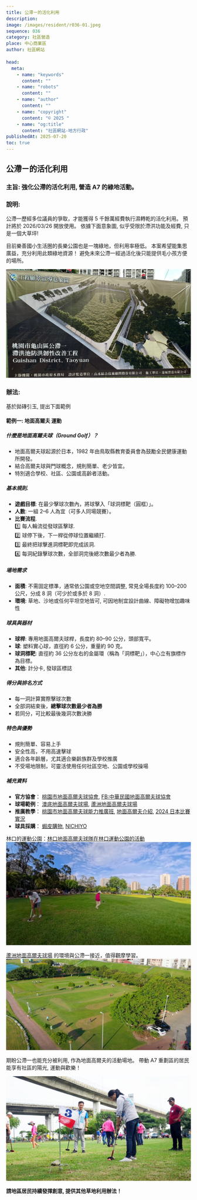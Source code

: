 ```yaml
---
title: 公滯ㄧ的活化利用
description:
image: /images/resident/r036-01.jpeg
sequence: 036
category: 社區營造
place: 中心商業區
author: 社區網站

head:
  meta:
    - name: "keywords"
      content: ""
    - name: "robots"
      content: ""
    - name: "author"
      content: ""
    - name: "copyright"
      content: "© 2025 "
    - name: "og:title"
      content: "社區網站-地方行政"
publishedAt: 2025-07-20
toc: true
---
```


## 公滯ㄧ的活化利用

### 主旨: 強化公滯的活化利用, 營造 A7 的綠地活動。

### 說明:

公滯一歷經多位議員的爭取，才能獲得 5 千餘萬經費執行濕轉乾的活化利用。 預計將於 2026/03/26 開放使用。 依據下面意象圖, 似乎受限於滯洪功能及經費, 只是一個大草坪!

目前樂善國小生活圈的長樂公園也是一塊綠地，但利用率極低。 本案希望能集思廣益，充分利用此類綠地資源！ 避免未來公滯一經過活化後只能提供毛小孩方便的場所。

![r036-01.jpeg](/images/resident/r036-01.jpeg)

### 辦法:

基於拋磚引玉, 提出下面範例

#### 範例一: 地面高爾夫 運動

##### **什麼是地面高爾夫球（Ground Golf）？**

- 地面高爾夫球起源於日本，1982 年由鳥取縣教育委員會為鼓勵全民健康運動所開發。
- 結合高爾夫球與門球概念，規則簡單、老少皆宜。
- 特別適合學校、社區、公園或高齡者活動。

##### **基本規則**.

- **遊戲目標**: 在最少擊球次數內，將球擊入「球洞標靶（圓框）」。
- **人數**: 一組 2–6 人為宜（可多人同場競賽）。
- **比賽流程**.  
  1️⃣ 每人輪流從發球區擊球.  
  2️⃣ 球停下後，下一桿從停球位置繼續打.  
  3️⃣ 最終把球擊進洞標靶即完成該洞.  
  4️⃣ 每洞紀錄擊球次數，全部洞完後總次數最少者為勝.

##### **場地需求**

- **面積**: 不需固定標準，通常依公園或空地空間調整, 常見全場長度約 100–200 公尺，分成 8 洞（可少於或多於 8 洞）.
- **環境**: 草地、沙地或任何平坦空地皆可, 可因地制宜設計曲線、障礙物增加趣味性

##### **球具與器材**

- **球桿**: 專用地面高爾夫球桿，長度約 80–90 公分，頭部寬平。
- **球**: 塑料實心球，直徑約 6 公分，重量約 90 克。
- **球洞標靶**: 直徑約 36 公分左右的金屬環（稱為「洞標靶」），中心立有旗標作為目標。
- **其他**: 計分卡, 發球區標誌

##### **得分與排名方式**

- 每一洞計算實際擊球次數
- 全部洞結束後，**總擊球次數最少者為勝**
- 若同分，可比較最後幾洞次數決勝

##### **特色與優勢**

- 規則簡單、容易上手
- 安全性高，不用高速擊球
- 適合各年齡層，尤其適合樂齡族群及學校推廣
- 不受場地限制，可靈活使用任何社區空地、公園或學校操場

##### **補充資料**

- **官方協會**： <a href="https://vol.mohw.gov.tw/vol2/sysOrg/show/PaMMX95">桃園市地面高爾夫球協會</a>,
  <a href="https://www.facebook.com/groups/148361521562436/">FB:中華民國地面高爾夫球協會</a>
- **球場範例**： <a href="https://www.youtube.com/watch?v=M1Ug6T3uukA">澳底地面高爾夫球場</a>, <a href="https://www.youtube.com/watch?v=lZxO4TgV9KQ">蘆洲地面高爾夫球場</a>
- **推廣教學**： <a href="https://isports.sa.gov.tw/apps/TIS/PFM05/PFM0560M_02V1.aspx?PKNO=799">桃園市地面高爾夫球能力推廣班</a>, <a href="https://demo.elastic.co/app/dashboards#/view/welcome_dashboard?_g=(filters:!(),refreshInterval:(pause:!t,value:60000),time:(from:now-15m,to:now))">地面高爾夫介紹</a>, <a href="https://www.youtube.com/watch?v=uJlKpAoyFFE&t=1547s">2024 日本比賽實況</a>
- **球具採購**： <a href="https://shopee.tw/search?keyword=%E5%9C%B0%E9%9D%A2%E9%AB%98%E7%88%BE%E5%A4%AB">蝦皮購物</a>, <a href="https://nichiyo.myshopify.com/zh/collections/groundgolf?srsltid=AfmBOorTI1ILg1ovSfuw4DNWtZoQoO64YaTzw9H9U9VIgiKNqCB6Mriu">NICHIYO</a>

林口的運動公園：<a href="https://www.youtube.com/watch?v=Njtse4RIch4">林口地面高爾夫球隊在林口運動公園的活動</a>
![r036-04.jpg](/images/resident/r036-04.jpg)

<a href="https://www.youtube.com/watch?v=lZxO4TgV9KQ">蘆洲地面高爾夫球場</a> 的環境與公滯一接近，值得觀摩學習。
![r036-03.jpeg](/images/resident/r036-03.jpeg)

期盼公滯一也能充分被利用, 作為地面高爾夫的活動場地。 帶動 A7 重劃區的居民能享有社區的陽光, 運動與歡樂！

![r036-05.jpg](/images/resident/r036-05.jpg)

**請地區居民持續發揮創意, 提供其他草地利用辦法！**

